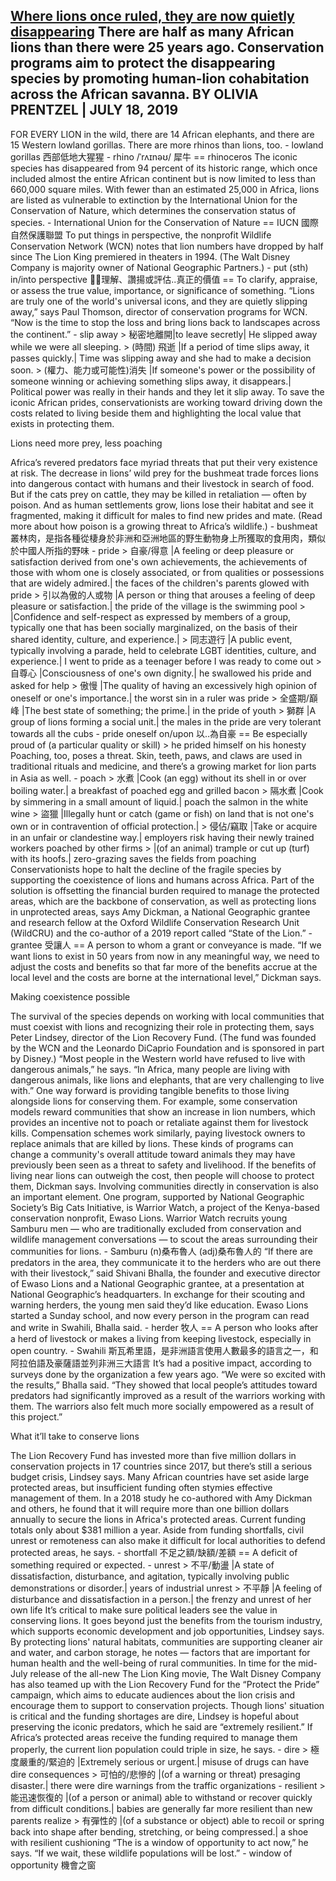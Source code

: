[Where lions once ruled, they are now quietly disappearing](https://www.nationalgeographic.com/animals/2019/07/lion-numbers-halved-since-original-lion-king/)
There are half as many African lions than there were 25 years ago. Conservation programs aim to protect the disappearing species by promoting human-lion cohabitation across the African savanna.
BY OLIVIA PRENTZEL | JULY 18, 2019
---------------------------------------------------------------------------------------------------------------------
FOR EVERY LION in the wild, there are 14 African elephants, and there are 15 Western lowland gorillas. There are more rhinos than lions, too.
	- lowland gorillas 西部低地大猩猩
	- rhino /ˈrʌɪnəʊ/ 犀牛 == rhinoceros
The iconic species has disappeared from 94 percent of its historic range, which once included almost the entire African continent but is now limited to less than 660,000 square miles. With fewer than an estimated 25,000 in Africa, lions are listed as vulnerable to extinction by the International Union for the Conservation of Nature, which determines the conservation status of species.
	- International Union for the Conservation of Nature == IUCN 國際自然保護聯盟
To put things in perspective, the nonprofit Wildlife Conservation Network (WCN) notes that lion numbers have dropped by half since The Lion King premiered in theaters in 1994. (The Walt Disney Company is majority owner of National Geographic Partners.)
	- put (sth) in/into perspective 理解、讚揚或評估..真正的價值 == To clarify, appraise, or assess the true value, importance, or significance of something.
“Lions are truly one of the world's universal icons, and they are quietly slipping away,” says Paul Thomson, director of conservation programs for WCN. “Now is the time to stop the loss and bring lions back to landscapes across the continent.”
	- slip away
		> 秘密地離開|to leave secretly| He slipped away while we were all sleeping.
		> (時間) 飛逝 |If a period of time slips away, it passes quickly.| Time was slipping away and she had to make a decision soon.
		> (權力、能力或可能性)消失 |If someone's power or the possibility of someone winning or achieving something slips away, it disappears.| Political power was really in their hands and they let it slip away.
To save the iconic African prides, conservationists are working toward driving down the costs related to living beside them and highlighting the local value that exists in protecting them.

Lions need more prey, less poaching

Africa’s revered predators face myriad threats that put their very existence at risk. The decrease in lions’ wild prey for the bushmeat trade forces lions into dangerous contact with humans and their livestock in search of food. But if the cats prey on cattle, they may be killed in retaliation — often by poison. And as human settlements grow, lions lose their habitat and see it fragmented, making it difficult for males to find new prides and mate. (Read more about how poison is a growing threat to Africa’s wildlife.)
	- bushmeat 叢林肉，是指各種從棲身於非洲和亞洲地區的野生動物身上所獲取的食用肉，類似於中國人所指的野味
	- pride
		> 自豪/得意 |A feeling or deep pleasure or satisfaction derived from one's own achievements, the achievements of those with whom one is closely associated, or from qualities or possessions that are widely admired.| the faces of the children's parents glowed with pride
		> 引以為傲的人或物 |A person or thing that arouses a feeling of deep pleasure or satisfaction.| the pride of the village is the swimming pool
		> |Confidence and self-respect as expressed by members of a group, typically one that has been socially marginalized, on the basis of their shared identity, culture, and experience.|
		> 同志遊行 |A public event, typically involving a parade, held to celebrate LGBT identities, culture, and experience.| I went to pride as a teenager before I was ready to come out
		> 自尊心 |Consciousness of one's own dignity.| he swallowed his pride and asked for help
		> 傲慢 |The quality of having an excessively high opinion of oneself or one's importance.| the worst sin in a ruler was pride
		> 全盛期/巔峰 |The best state of something; the prime.| in the pride of youth
		> 獅群 |A group of lions forming a social unit.| the males in the pride are very tolerant towards all the cubs
	- pride oneself on/upon 以..為自豪 == Be especially proud of (a particular quality or skill)
		> he prided himself on his honesty 
Poaching, too, poses a threat. Skin, teeth, paws, and claws are used in traditional rituals and medicine, and there’s a growing market for lion parts in Asia as well.
	- poach
		> 水煮 |Cook (an egg) without its shell in or over boiling water.| a breakfast of poached egg and grilled bacon
		> 隔水煮 |Cook by simmering in a small amount of liquid.| poach the salmon in the white wine
		> 盜獵 |Illegally hunt or catch (game or fish) on land that is not one's own or in contravention of official protection.|
		> 侵佔/竊取 |Take or acquire in an unfair or clandestine way.| employers risk having their newly trained workers poached by other firms
		> |(of an animal) trample or cut up (turf) with its hoofs.| zero-grazing saves the fields from poaching
Conservationists hope to halt the decline of the fragile species by supporting the coexistence of lions and humans across Africa. Part of the solution is offsetting the financial burden required to manage the protected areas, which are the backbone of conservation, as well as protecting lions in unprotected areas, says Amy Dickman, a National Geographic grantee and research fellow at the Oxford Wildlife Conservation Research Unit (WildCRU) and the co-author of a 2019 report called “State of the Lion.”
	- grantee 受讓人 == A person to whom a grant or conveyance is made.
“If we want lions to exist in 50 years from now in any meaningful way, we need to adjust the costs and benefits so that far more of the benefits accrue at the local level and the costs are borne at the international level,” Dickman says.

Making coexistence possible

The survival of the species depends on working with local communities that must coexist with lions and recognizing their role in protecting them, says Peter Lindsey, director of the Lion Recovery Fund. (The fund was founded by the WCN and the Leonardo DiCaprio Foundation and is sponsored in part by Disney.)
“Most people in the Western world have refused to live with dangerous animals,” he says. “In Africa, many people are living with dangerous animals, like lions and elephants, that are very challenging to live with.”
One way forward is providing tangible benefits to those living alongside lions for conserving them. For example, some conservation models reward communities that show an increase in lion numbers, which provides an incentive not to poach or retaliate against them for livestock kills. Compensation schemes work similarly, paying livestock owners to replace animals that are killed by lions. These kinds of programs can change a community's overall attitude toward animals they may have previously been seen as a threat to safety and livelihood. If the benefits of living near lions can outweigh the cost, then people will choose to protect them, Dickman says.
Involving communities directly in conservation is also an important element. One program, supported by National Geographic Society’s Big Cats Initiative, is Warrior Watch, a project of the Kenya-based conservation nonprofit, Ewaso Lions. Warrior Watch recruits young Samburu men — who are traditionally excluded from conservation and wildlife management conversations — to scout the areas surrounding their communities for lions.
	- Samburu (n)桑布魯人 (adj)桑布魯人的
“If there are predators in the area, they communicate it to the herders who are out there with their livestock,” said Shivani Bhalla, the founder and executive director of Ewaso Lions and a National Geographic grantee, at a presentation at National Geographic’s headquarters. In exchange for their scouting and warning herders, the young men said they’d like education. Ewaso Lions started a Sunday school, and now every person in the program can read and write in Swahili, Bhalla said.
	- herder 牧人 == A person who looks after a herd of livestock or makes a living from keeping livestock, especially in open country.
	- Swahili 斯瓦希里語，是非洲語言使用人數最多的語言之一，和阿拉伯語及豪薩語並列非洲三大語言
It’s had a positive impact, according to surveys done by the organization a few years ago. “We were so excited with the results,” Bhalla said. “They showed that local people’s attitudes toward predators had significantly improved as a result of the warriors working with them. The warriors also felt much more socially empowered as a result of this project.”

What it’ll take to conserve lions

The Lion Recovery Fund has invested more than five million dollars in conservation projects in 17 countries since 2017, but there’s still a serious budget crisis, Lindsey says. Many African countries have set aside large protected areas, but insufficient funding often stymies effective management of them. In a 2018 study he co-authored with Amy Dickman and others, he found that it will require more than one billion dollars annually to secure the lions in Africa's protected areas. Current funding totals only about $381 million a year.
Aside from funding shortfalls, civil unrest or remoteness can also make it difficult for local authorities to defend protected areas, he says.
	- shortfall 不足之額/缺額/差額 == A deficit of something required or expected.
	- unrest
		> 不平/動盪 |A state of dissatisfaction, disturbance, and agitation, typically involving public demonstrations or disorder.| years of industrial unrest
		> 不平靜 |A feeling of disturbance and dissatisfaction in a person.| the frenzy and unrest of her own life
It’s critical to make sure political leaders see the value in conserving lions. It goes beyond just the benefits from the tourism industry, which supports economic development and job opportunities, Lindsey says. By protecting lions' natural habitats, communities are supporting cleaner air and water, and carbon storage, he notes — factors that are important for human health and the well-being of rural communities.
In time for the mid-July release of the all-new The Lion King movie, The Walt Disney Company has also teamed up with the Lion Recovery Fund for the “Protect the Pride” campaign, which aims to educate audiences about the lion crisis and encourage them to support to conservation projects.
Though lions' situation is critical and the funding shortages are dire, Lindsey is hopeful about preserving the iconic predators, which he said are “extremely resilient.” If Africa’s protected areas receive the funding required to manage them properly, the current lion population could triple in size, he says.
	- dire
		> 極度嚴重的/緊迫的 |Extremely serious or urgent.| misuse of drugs can have dire consequences
		> 可怕的/悲慘的 |(of a warning or threat) presaging disaster.| there were dire warnings from the traffic organizations
	- resilient
		> 能迅速恢復的 |(of a person or animal) able to withstand or recover quickly from difficult conditions.| babies are generally far more resilient than new parents realize
		> 有彈性的 |(of a substance or object) able to recoil or spring back into shape after bending, stretching, or being compressed.| a shoe with resilient cushioning
“The is a window of opportunity to act now,” he says. “If we wait, these wildlife populations will be lost.”
	- window of opportunity 機會之窗